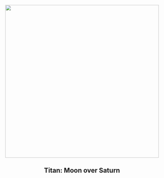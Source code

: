 
<p align="center"><img src="https://apod.nasa.gov/apod/image/2505/PIA19642Titan1024.jpg" width="500" height="500"></p>
<h2 align="center"> Titan: Moon over Saturn </h2>
